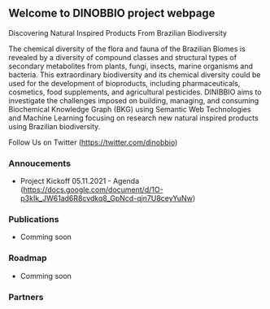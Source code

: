 ## Welcome to DINOBBIO project webpage

Discovering Natural Inspired Products From Brazilian Biodiversity

The chemical diversity of the flora and fauna of the Brazilian Biomes is revealed by a diversity of compound classes and structural types of secondary metabolites from plants, fungi, insects, marine organisms and bacteria. This extraordinary biodiversity and its chemical diversity could be used for the development of bioproducts, including pharmaceuticals, cosmetics, food supplements, and agricultural pesticides. DINIBBIO aims to investigate the challenges imposed on building, managing, and consuming Biochemical Knowledge Graph (BKG) using Semantic Web Technologies and Machine Learning focusing on research new natural inspired products using Brazilian biodiversity.

Follow Us on Twitter (https://twitter.com/dinobbio)

### Annoucements 

- Project Kickoff 05.11.2021 - Agenda (https://docs.google.com/document/d/1O-p3kIk_JW61ad6R8cvdkq8_GpNcd-qjn7U8ceyYuNw)

### Publications

- Comming soon

### Roadmap

- Comming soon

### Partners


